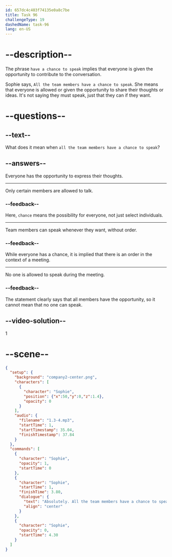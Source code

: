 ```yaml
---
id: 657dc4c403f74135e0a8c7be
title: Task 96
challengeType: 19
dashedName: task-96
lang: en-US
---
```


<!-- (audio) Sophie: Absolutely. All the team members have a chance to speak. -->

# --description--

The phrase `have a chance to speak` implies that everyone is given the opportunity to contribute to the conversation.

Sophie says, `All the team members have a chance to speak`. She means that everyone is allowed or given the opportunity to share their thoughts or ideas. It's not saying they must speak, just that they can if they want.

# --questions--

## --text--

What does it mean when `all the team members have a chance to speak`?

## --answers--

Everyone has the opportunity to express their thoughts.

---

Only certain members are allowed to talk.

### --feedback--

Here, `chance` means the possibility for everyone, not just select individuals.

---

Team members can speak whenever they want, without order.

### --feedback--

While everyone has a chance, it is implied that there is an order in the context of a meeting.

---

No one is allowed to speak during the meeting.

### --feedback--

The statement clearly says that all members have the opportunity, so it cannot mean that no one can speak.

## --video-solution--

1

# --scene--

```json
{
  "setup": {
    "background": "company2-center.png",
    "characters": [
      {
        "character": "Sophie",
        "position": {"x":50,"y":0,"z":1.4},
        "opacity": 0
      }
    ],
    "audio": {
      "filename": "1.3-4.mp3",
      "startTime": 1,
      "startTimestamp": 35.04,
      "finishTimestamp": 37.84
    }
  },
  "commands": [
    {
      "character": "Sophie",
      "opacity": 1,
      "startTime": 0
    },
    {
      "character": "Sophie",
      "startTime": 1,
      "finishTime": 3.80,
      "dialogue": {
        "text": "Absolutely. All the team members have a chance to speak.",
        "align": "center"
      }
    },
    {
      "character": "Sophie",
      "opacity": 0,
      "startTime": 4.30
    }
  ]
}
```
